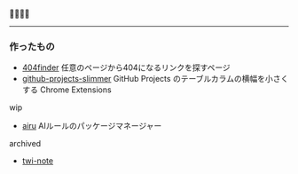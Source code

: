 🐧💨💨💨

---

### 作ったもの
- [404finder](https://github.com/s4na/404finder) 任意のページから404になるリンクを探すページ
- [github-projects-slimmer](https://github.com/s4na/github-projects-slimmer) GitHub Projects のテーブルカラムの横幅を小さくする Chrome Extensions

wip
- [airu](https://github.com/s4na/homebrew-airu) AIルールのパッケージマネージャー

archived
- [twi-note](https://github.com/s4na/twi-note)

